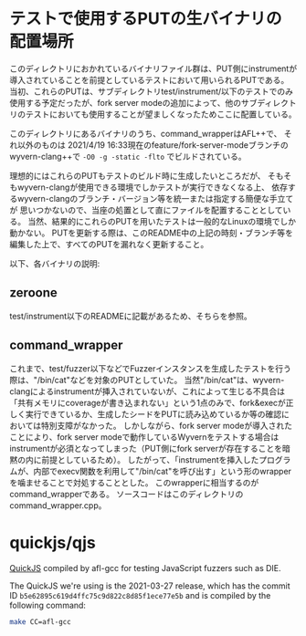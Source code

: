 # テストで使用するPUTの生バイナリの配置場所

このディレクトリにおかれているバイナリファイル群は、PUT側にinstrumentが導入されていることを前提としているテストにおいて用いられるPUTである。
当初、これらのPUTは、サブディレクトリtest/instrument/以下のテストでのみ使用する予定だったが、fork server modeの追加によって、他のサブディレクトリのテストにおいても使用することが望ましくなったためここに配置している。

このディレクトリにあるバイナリのうち、command\_wrapperはAFL\+\+で、
それ以外のものは 2021/4/19 16:33現在のfeature/fork-server-modeブランチのwyvern-clang++で
`-O0 -g -static -flto`
でビルドされている。

理想的にはこれらのPUTもテストのビルド時に生成したいところだが、
そもそもwyvern-clangが使用できる環境でしかテストが実行できなくなる上、
依存するwyvern-clangのブランチ・バージョン等を統一または指定する簡便な手立てが
思いつかないので、当座の処置として直にファイルを配置することとしている。
当然、結果的にこれらのPUTを用いたテストは一般的なLinuxの環境でしか動かない。
PUTを更新する際は、このREADME中の上記の時刻・ブランチ等を編集した上で、すべてのPUTを漏れなく更新すること。

以下、各バイナリの説明:

## zeroone
test/instrument以下のREADMEに記載があるため、そちらを参照。

## command\_wrapper
これまで、test/fuzzer以下などでFuzzerインスタンスを生成したテストを行う際は、"/bin/cat"などを対象のPUTとしていた。
当然"/bin/cat"は、wyvern-clangによるinstrumentが挿入されていないが、これによって生じる不具合は「共有メモリにcoverageが書き込まれない」という1点のみで、fork&execが正しく実行できているか、生成したシードをPUTに読み込めているか等の確認においては特別支障がなかった。
しかしながら、fork server modeが導入されたことにより、fork server modeで動作しているWyvernをテストする場合はinstrumentが必須となってしまった（PUT側にfork serverが存在することを暗黙の内に前提としているため）。
したがって、「instrumentを挿入したプログラムが、内部でexecv関数を利用して"/bin/cat"を呼び出す」という形のwrapperを噛ませることで対処することとした。
このwrapperに相当するのがcommand\_wrapperである。
ソースコードはこのディレクトリのcommand\_wrapper.cpp。

# quickjs/qjs
[QuickJS](https://bellard.org/quickjs/) compiled by afl-gcc for testing JavaScript fuzzers such as DIE.

The QuickJS we're using is the 2021-03-27 release, which has the commit ID `b5e62895c619d4ffc75c9d822c8d85f1ece77e5b` and is compiled by the following command:
```bash
make CC=afl-gcc
```
